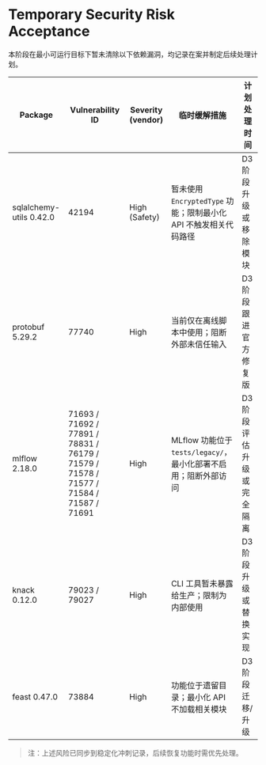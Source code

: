 # Temporary Security Risk Acceptance

本阶段在最小可运行目标下暂未清除以下依赖漏洞，均记录在案并制定后续处理计划。

| Package | Vulnerability ID | Severity (vendor) | 临时缓解措施 | 计划处理时间 |
| --- | --- | --- | --- | --- |
| sqlalchemy-utils 0.42.0 | 42194 | High (Safety) | 暂未使用 `EncryptedType` 功能；限制最小化 API 不触发相关代码路径 | D3 阶段升级或移除模块 |
| protobuf 5.29.2 | 77740 | High | 当前仅在离线脚本中使用；阻断外部未信任输入 | D3 阶段跟进官方修复版 |
| mlflow 2.18.0 | 71693 / 71692 / 77891 / 78831 / 76179 / 71579 / 71578 / 71577 / 71584 / 71587 / 71691 | High | MLflow 功能位于 `tests/legacy/`，最小化部署不启用；阻断外部访问 | D3 阶段评估升级或完全隔离 |
| knack 0.12.0 | 79023 / 79027 | High | CLI 工具暂未暴露给生产；限制为内部使用 | D3 阶段升级或替换实现 |
| feast 0.47.0 | 73884 | High | 功能位于遗留目录；最小化 API 不加载相关模块 | D3 阶段迁移/升级 |

> 注：上述风险已同步到稳定化冲刺记录，后续恢复功能时需优先处理。
